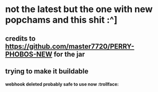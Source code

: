 # not the latest but the one with new popchams and this shit :^]

## credits to https://github.com/master7720/PERRY-PHOBOS-NEW for the jar

## trying to make it buildable


#### webhook deleted probably safe to use now :trollface:
